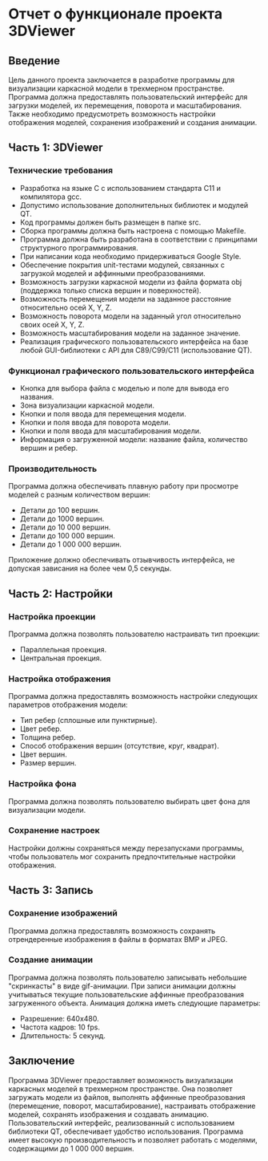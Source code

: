 # Отчет о функционале проекта 3DViewer

## Введение
Цель данного проекта заключается в разработке программы для визуализации каркасной модели в трехмерном пространстве. Программа должна предоставлять пользовательский интерфейс для загрузки моделей, их перемещения, поворота и масштабирования. Также необходимо предусмотреть возможность настройки отображения моделей, сохранения изображений и создания анимации.

## Часть 1: 3DViewer
### Технические требования
- Разработка на языке C с использованием стандарта C11 и компилятора gcc.
- Допустимо использование дополнительных библиотек и модулей QT.
- Код программы должен быть размещен в папке src.
- Сборка программы должна быть настроена с помощью Makefile.
- Программа должна быть разработана в соответствии с принципами структурного программирования.
- При написании кода необходимо придерживаться Google Style.
- Обеспечение покрытия unit-тестами модулей, связанных с загрузкой моделей и аффинными преобразованиями.
- Возможность загрузки каркасной модели из файла формата obj (поддержка только списка вершин и поверхностей).
- Возможность перемещения модели на заданное расстояние относительно осей X, Y, Z.
- Возможность поворота модели на заданный угол относительно своих осей X, Y, Z.
- Возможность масштабирования модели на заданное значение.
- Реализация графического пользовательского интерфейса на базе любой GUI-библиотеки с API для C89/C99/C11 (использование QT).

### Функционал графического пользовательского интерфейса
- Кнопка для выбора файла с моделью и поле для вывода его названия.
- Зона визуализации каркасной модели.
- Кнопки и поля ввода для перемещения модели.
- Кнопки и поля ввода для поворота модели.
- Кнопки и поля ввода для масштабирования модели.
- Информация о загруженной модели: название файла, количество вершин и ребер.

### Производительность
Программа должна обеспечивать плавную работу при просмотре моделей с разным количеством вершин:
- Детали до 100 вершин.
- Детали до 1000 вершин.
- Детали до 10 000 вершин.
- Детали до 100 000 вершин.
- Детали до 1 000 000 вершин.

Приложение должно обеспечивать отзывчивость интерфейса, не допуская зависания на более чем 0,5 секунды.

## Часть 2: Настройки
### Настройка проекции
Программа должна позволять пользователю настраивать тип проекции:
- Параллельная проекция.
- Центральная проекция.

### Настройка отображения
Программа должна предоставлять возможность настройки следующих параметров отображения модели:
- Тип ребер (сплошные или пунктирные).
- Цвет ребер.
- Толщина ребер.
- Способ отображения вершин (отсутствие, круг, квадрат).
- Цвет вершин.
- Размер вершин.

### Настройка фона
Программа должна позволять пользователю выбирать цвет фона для визуализации модели.

### Сохранение настроек
Настройки должны сохраняться между перезапусками программы, чтобы пользователь мог сохранить предпочтительные настройки отображения.

## Часть 3: Запись
### Сохранение изображений
Программа должна предоставлять возможность сохранять отрендеренные изображения в файлы в форматах BMP и JPEG.

### Создание анимации
Программа должна позволять пользователю записывать небольшие "скринкасты" в виде gif-анимации. При записи анимации должны учитываться текущие пользовательские аффинные преобразования загруженного объекта. Анимация должна иметь следующие параметры:
- Разрешение: 640x480.
- Частота кадров: 10 fps.
- Длительность: 5 секунд.

## Заключение
Программа 3DViewer предоставляет возможность визуализации каркасных моделей в трехмерном пространстве. Она позволяет загружать модели из файлов, выполнять аффинные преобразования (перемещение, поворот, масштабирование), настраивать отображение моделей, сохранять изображения и создавать анимацию. Пользовательский интерфейс, реализованный с использованием библиотеки QT, обеспечивает удобство использования. Программа имеет высокую производительность и позволяет работать с моделями, содержащими до 1 000 000 вершин.